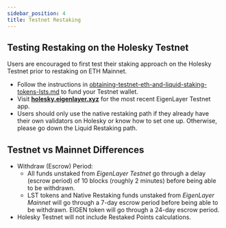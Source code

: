 ```yaml
---
sidebar_position: 4
title: Testnet Restaking
---
```


## Testing Restaking on the Holesky Testnet

Users are encouraged to first test their staking approach on the Holesky Testnet prior to restaking on ETH Mainnet.

* Follow the instructions in [obtaining-testnet-eth-and-liquid-staking-tokens-lsts.md](obtaining-testnet-eth-and-liquid-staking-tokens-lsts.md "mention") to fund your Testnet wallet.
* Visit [**holesky.eigenlayer.xyz**](https://holesky.eigenlayer.xyz/) for the most recent EigenLayer Testnet app.
* Users should only use the native restaking path if they already have their own validators on Holesky or know how to set one up. Otherwise, please go down the Liquid Restaking path.



## Testnet vs Mainnet Differences

- Withdraw (Escrow) Period:
    - All funds unstaked from _EigenLayer Testnet_ go through a delay (escrow period) of 10 blocks (roughly 2 minutes) before being able to be withdrawn.
    - LST tokens and Native Restaking funds unstaked from _EigenLayer Mainnet_ will go through a 7-day escrow period before being able to be withdrawn. EIGEN token will go through a 24-day escrow period.
- Holesky Testnet will not include Restaked Points calculations.

